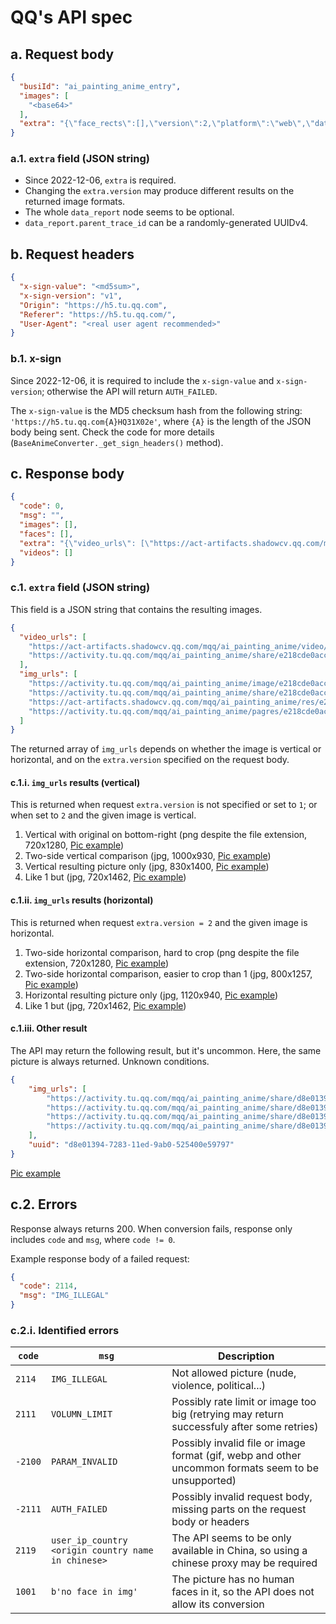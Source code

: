 # QQ's API spec

## a. Request body

```json
{
  "busiId": "ai_painting_anime_entry",
  "images": [
    "<base64>"
  ],
  "extra": "{\"face_rects\":[],\"version\":2,\"platform\":\"web\",\"data_report\":{\"parent_trace_id\":\"d5c3492b-037b-8dab-34bd-c1d7c85daef2\",\"root_channel\":\"\",\"level\":1}}"
}
```

### a.1. `extra` field (JSON string)

- Since 2022-12-06, `extra` is required.
- Changing the `extra.version` may produce different results on the returned image formats.
- The whole `data_report` node seems to be optional.
- `data_report.parent_trace_id` can be a randomly-generated UUIDv4.

## b. Request headers

```json
{
  "x-sign-value": "<md5sum>",
  "x-sign-version": "v1",
  "Origin": "https://h5.tu.qq.com",
  "Referer": "https://h5.tu.qq.com/",
  "User-Agent": "<real user agent recommended>"
}
```

### b.1. x-sign

Since 2022-12-06, it is required to include the `x-sign-value` and `x-sign-version`; otherwise the API will return `AUTH_FAILED`.

The `x-sign-value` is the MD5 checksum hash from the following string: `'https://h5.tu.qq.com{A}HQ31X02e'`, where `{A}` is the length of the JSON body being sent.
Check the code for more details (`BaseAnimeConverter._get_sign_headers()` method).

## c. Response body

```json
{
  "code": 0,
  "msg": "",
  "images": [],
  "faces": [],
  "extra": "{\"video_urls\": [\"https://act-artifacts.shadowcv.qq.com/mqq/ai_painting_anime/video/e218cde0accb9b079814c49e91e7c98b_poqay.mp4\", \"https://activity.tu.qq.com/mqq/ai_painting_anime/share/e218cde0accb9b079814c49e91e7c98b_ms4wq.mp4\"], \"img_urls\": [\"https://activity.tu.qq.com/mqq/ai_painting_anime/image/e218cde0accb9b079814c49e91e7c98b_8tvrw.jpg\", \"https://activity.tu.qq.com/mqq/ai_painting_anime/share/e218cde0accb9b079814c49e91e7c98b_yayhn.jpg\", \"https://act-artifacts.shadowcv.qq.com/mqq/ai_painting_anime/res/e218cde0accb9b079814c49e91e7c98b_rpkpt.jpg\", \"https://activity.tu.qq.com/mqq/ai_painting_anime/pagres/e218cde0accb9b079814c49e91e7c98b_b4soo.jpg\"]}",
  "videos": []
}
```

### c.1. `extra` field (JSON string)

This field is a JSON string that contains the resulting images.

```json
{
  "video_urls": [
    "https://act-artifacts.shadowcv.qq.com/mqq/ai_painting_anime/video/e218cde0accb9b079814c49e91e7c98b_poqay.mp4",
    "https://activity.tu.qq.com/mqq/ai_painting_anime/share/e218cde0accb9b079814c49e91e7c98b_ms4wq.mp4"
  ],
  "img_urls": [
    "https://activity.tu.qq.com/mqq/ai_painting_anime/image/e218cde0accb9b079814c49e91e7c98b_8tvrw.jpg",
    "https://activity.tu.qq.com/mqq/ai_painting_anime/share/e218cde0accb9b079814c49e91e7c98b_yayhn.jpg",
    "https://act-artifacts.shadowcv.qq.com/mqq/ai_painting_anime/res/e218cde0accb9b079814c49e91e7c98b_rpkpt.jpg",
    "https://activity.tu.qq.com/mqq/ai_painting_anime/pagres/e218cde0accb9b079814c49e91e7c98b_b4soo.jpg"
  ]
}
```

The returned array of `img_urls` depends on whether the image is vertical or horizontal, and on the `extra.version` specified on the request body.

#### c.1.i. `img_urls` results (vertical)

This is returned when request `extra.version` is not specified or set to `1`; or when set to `2` and the given image is vertical.

1. Vertical with original on bottom-right (png despite the file extension, 720x1280, [Pic example](group1-pic1.png))
2. Two-side vertical comparison (jpg, 1000x930, [Pic example](group1-pic2.jpg))
3. Vertical resulting picture only (jpg, 830x1400, [Pic example](group1-pic3.jpg))
4. Like 1 but (jpg, 720x1462, [Pic example](group1-pic4.jpg))

#### c.1.ii. `img_urls` results (horizontal)

This is returned when request `extra.version = 2` and the given image is horizontal.

1. Two-side horizontal comparison, hard to crop (png despite the file extension, 720x1280, [Pic example](group2-pic1.png))
2. Two-side horizontal comparison, easier to crop than 1 (jpg, 800x1257, [Pic example](group2-pic2.jpg))
3. Horizontal resulting picture only (jpg, 1120x940, [Pic example](group2-pic3.jpg))
4. Like 1 but (jpg, 720x1462, [Pic example](group2-pic4.jpg))

#### c.1.iii. Other result

The API may return the following result, but it's uncommon. Here, the same picture is always returned. Unknown conditions.

```json
{
    "img_urls": [
        "https://activity.tu.qq.com/mqq/ai_painting_anime/share/d8e01394-7283-11ed-9ab0-525400e59797.jpg",
        "https://activity.tu.qq.com/mqq/ai_painting_anime/share/d8e01394-7283-11ed-9ab0-525400e59797.jpg",
        "https://activity.tu.qq.com/mqq/ai_painting_anime/share/d8e01394-7283-11ed-9ab0-525400e59797.jpg",
        "https://activity.tu.qq.com/mqq/ai_painting_anime/share/d8e01394-7283-11ed-9ab0-525400e59797.jpg"
    ],
    "uuid": "d8e01394-7283-11ed-9ab0-525400e59797"
}
```

[Pic example](group3-pic1.jpg)

## c.2. Errors

Response always returns 200. When conversion fails, response only includes `code` and `msg`, where `code != 0`.

Example response body of a failed request:

```json
{
  "code": 2114,
  "msg": "IMG_ILLEGAL"
}
```

### c.2.i. Identified errors

| `code`  | `msg`                                              | Description                                                                                         |
|---------|----------------------------------------------------|-----------------------------------------------------------------------------------------------------|
| `2114`  | `IMG_ILLEGAL`                                      | Not allowed picture (nude, violence, political...)                                                  |
| `2111`  | `VOLUMN_LIMIT`                                     | Possibly rate limit or image too big (retrying may return successfuly after some retries)           |
| `-2100` | `PARAM_INVALID`                                    | Possibly invalid file or image format (gif, webp and other uncommon formats seem to be unsupported) |
| `-2111` | `AUTH_FAILED`                                      | Possibly invalid request body, missing parts on the request body or headers                         |
| `2119`  | `user_ip_country <origin country name in chinese>` | The API seems to be only available in China, so using a chinese proxy may be required               |
| `1001`  | `b'no face in img'`                                | The picture has no human faces in it, so the API does not allow its conversion                      |
